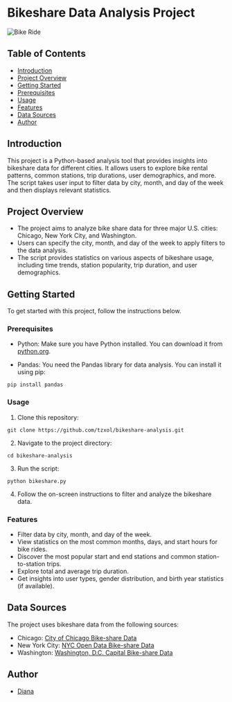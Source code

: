 # Bikeshare Data Analysis Project

![Bike Ride](https://example.com/your-image.png)

## Table of Contents

- [Introduction](#introduction)
- [Project Overview](#project-overview)
- [Getting Started](#getting-started)
- [Prerequisites](#prerequisites)
- [Usage](#usage)
- [Features](#features)
- [Data Sources](#data-sources)
- [Author](#author)

## Introduction

This project is a Python-based analysis tool that provides insights into bikeshare data for different cities. It allows users to explore bike rental patterns, common stations, trip durations, user demographics, and more. The script takes user input to filter data by city, month, and day of the week and then displays relevant statistics.

## Project Overview

- The project aims to analyze bike share data for three major U.S. cities: Chicago, New York City, and Washington.
- Users can specify the city, month, and day of the week to apply filters to the data analysis.
- The script provides statistics on various aspects of bikeshare usage, including time trends, station popularity, trip duration, and user demographics.

## Getting Started

To get started with this project, follow the instructions below.

### Prerequisites

- Python: Make sure you have Python installed. You can download it from [python.org](https://www.python.org/downloads/).

- Pandas: You need the Pandas library for data analysis. You can install it using pip:
```
pip install pandas
```

### Usage

1. Clone this repository:
```
git clone https://github.com/tzxol/bikeshare-analysis.git
```

2. Navigate to the project directory:
```
cd bikeshare-analysis
```

3. Run the script:
```
python bikeshare.py
```

4. Follow the on-screen instructions to filter and analyze the bikeshare data.

### Features

- Filter data by city, month, and day of the week.
- View statistics on the most common months, days, and start hours for bike rides.
- Discover the most popular start and end stations and common station-to-station trips.
- Explore total and average trip duration.
- Get insights into user types, gender distribution, and birth year statistics (if available).

## Data Sources

The project uses bikeshare data from the following sources:

- Chicago: [City of Chicago Bike-share Data](https://www.example.com/chicago-bikeshare-data)
- New York City: [NYC Open Data Bike-share Data](https://www.example.com/nyc-bikeshare-data)
- Washington: [Washington, D.C. Capital Bike-share Data](https://www.example.com/washington-bikeshare-data)

## Author

- [Diana](https://github.com/tzxol)






